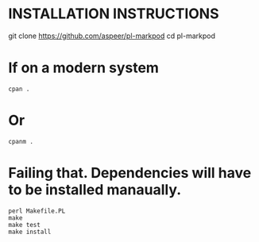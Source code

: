 # INSTALLATION INSTRUCTIONS

git clone https://github.com/aspeer/pl-markpod
cd pl-markpod

# If on a modern system
`cpan .`

# Or
`cpanm .`

# Failing that. Dependencies will have to be installed manaually.
```
perl Makefile.PL
make
make test
make install
```
